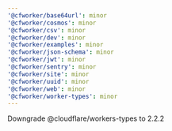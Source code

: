 ```yaml
---
'@cfworker/base64url': minor
'@cfworker/cosmos': minor
'@cfworker/csv': minor
'@cfworker/dev': minor
'@cfworker/examples': minor
'@cfworker/json-schema': minor
'@cfworker/jwt': minor
'@cfworker/sentry': minor
'@cfworker/site': minor
'@cfworker/uuid': minor
'@cfworker/web': minor
'@cfworker/worker-types': minor
---
```


Downgrade @cloudflare/workers-types to 2.2.2
